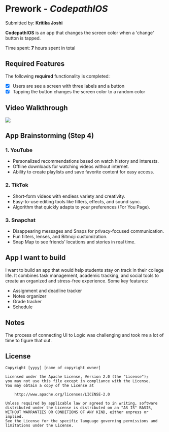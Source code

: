 # Prework - *CodepathIOS*

Submitted by: **Kritika Joshi**

**CodepathIOS** is an app that changes the screen color when a 'change' button is tapped. 

Time spent: **7** hours spent in total

## Required Features

The following **required** functionality is completed:

- [x] Users are see a screen with three labels and a button
- [x] Tapping the button changes the screen color to a random color
 
## Video Walkthrough
<div>
    <a href="https://www.loom.com/share/335aa9f10a2e45a4b254dda951bc18f8">
    </a>
    <a href="https://www.loom.com/share/335aa9f10a2e45a4b254dda951bc18f8">
      <img style="max-width:300px;" src="https://cdn.loom.com/sessions/thumbnails/335aa9f10a2e45a4b254dda951bc18f8-b4f01d94b3982c99-full-play.gif">
    </a>
  </div>

## App Brainstorming (Step 4)

### 1. **YouTube**  
   - Personalized recommendations based on watch history and interests.  
   - Offline downloads for watching videos without internet.  
   - Ability to create playlists and save favorite content for easy access.  

### 2. **TikTok**  
   - Short-form videos with endless variety and creativity.  
   - Easy-to-use editing tools like filters, effects, and sound sync.  
   - Algorithm that quickly adapts to your preferences (For You Page).  

### 3. **Snapchat**  
   - Disappearing messages and Snaps for privacy-focused communication.  
   - Fun filters, lenses, and Bitmoji customization.  
   - Snap Map to see friends’ locations and stories in real time.

## App I want to build
I want to build an app that would help students stay on track in their college life. It combines task management, academic tracking, and social tools to create an organized and stress-free experience. Some key features:
   - Assignment and deadline tracker
   - Notes organizer
   - Grade tracker
   - Schedule

## Notes

The process of connecting UI to Logic was challenging and took me a lot of time to figure that out.  

## License

    Copyright [yyyy] [name of copyright owner]

    Licensed under the Apache License, Version 2.0 (the "License");
    you may not use this file except in compliance with the License.
    You may obtain a copy of the License at

        http://www.apache.org/licenses/LICENSE-2.0

    Unless required by applicable law or agreed to in writing, software
    distributed under the License is distributed on an "AS IS" BASIS,
    WITHOUT WARRANTIES OR CONDITIONS OF ANY KIND, either express or implied.
    See the License for the specific language governing permissions and
    limitations under the License.
